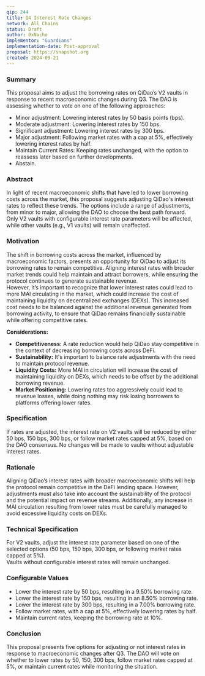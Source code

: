 ```yaml
---
qip: 244  
title: Q4 Interest Rate Changes  
network: All Chains  
status: Draft  
author: 0xNacho  
implementor: "Guardians"  
implementation-date: Post-approval  
proposal: https://snapshot.org  
created: 2024-09-21  
---
```


### Summary

This proposal aims to adjust the borrowing rates on QiDao’s V2 vaults in response to recent macroeconomic changes during Q3. The DAO is assessing whether to vote on one of the following approaches:

- Minor adjustment: Lowering interest rates by 50 basis points (bps).
- Moderate adjustment: Lowering interest rates by 150 bps.
- Significant adjustment: Lowering interest rates by 300 bps.
- Major adjustment: Following market rates with a cap at 5%, effectively lowering interest rates by half.
- Maintain Current Rates: Keeping rates unchanged, with the option to reassess later based on further developments.
- Abstain.

### Abstract

In light of recent macroeconomic shifts that have led to lower borrowing costs across the market, this proposal suggests adjusting QiDao's interest rates to reflect these trends. The options include a range of adjustments, from minor to major, allowing the DAO to choose the best path forward.  
Only V2 vaults with configurable interest rate parameters will be affected, while other vaults (e.g., V1 vaults) will remain unaffected.

### Motivation

The shift in borrowing costs across the market, influenced by macroeconomic factors, presents an opportunity for QiDao to adjust its borrowing rates to remain competitive. Aligning interest rates with broader market trends could help maintain and attract borrowers, while ensuring the protocol continues to generate sustainable revenue.  
However, it’s important to recognize that lower interest rates could lead to more MAI circulating in the market, which could increase the cost of maintaining liquidity on decentralized exchanges (DEXs). This increased cost needs to be balanced against the additional revenue generated from borrowing activity, to ensure that QiDao remains financially sustainable while offering competitive rates.

**Considerations:**

- **Competitiveness:** A rate reduction would help QiDao stay competitive in the context of decreasing borrowing costs across DeFi.
- **Sustainability:** It's important to balance rate adjustments with the need to maintain protocol revenue.
- **Liquidity Costs:** More MAI in circulation will increase the cost of maintaining liquidity on DEXs, which needs to be offset by the additional borrowing revenue.
- **Market Positioning:** Lowering rates too aggressively could lead to revenue losses, while doing nothing may risk losing borrowers to platforms offering lower rates.

### Specification

If rates are adjusted, the interest rate on V2 vaults will be reduced by either 50 bps, 150 bps, 300 bps, or follow market rates capped at 5%, based on the DAO consensus.
No changes will be made to vaults without adjustable interest rates.

### Rationale

Aligning QiDao’s interest rates with broader macroeconomic shifts will help the protocol remain competitive in the DeFi lending space. However, adjustments must also take into account the sustainability of the protocol and the potential impact on revenue streams. Additionally, any increase in MAI circulation resulting from lower rates must be carefully managed to avoid excessive liquidity costs on DEXs.

### Technical Specification

For V2 vaults, adjust the interest rate parameter based on one of the selected options (50 bps, 150 bps, 300 bps, or following market rates capped at 5%).  
Vaults without configurable interest rates will remain unchanged.

### Configurable Values

- Lower the interest rate by 50 bps, resulting in a 9.50% borrowing rate.
- Lower the interest rate by 150 bps, resulting in an 8.50% borrowing rate.
- Lower the interest rate by 300 bps, resulting in a 7.00% borrowing rate.
- Follow market rates, with a cap at 5%, effectively lowering rates by half.
- Maintain current rates, keeping the borrowing rate at 10%.

### Conclusion

This proposal presents five options for adjusting or not interest rates in response to macroeconomic changes after Q3. The DAO will vote on whether to lower rates by 50, 150, 300 bps, follow market rates capped at 5%, or maintain current rates while monitoring the situation.
